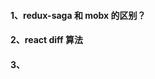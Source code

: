 <!--
 * @Author: rockyWu
 * @Date: 2020-07-22 16:19:11
 * @Description: 
 * @LastEditors: rockyWu
 * @LastEditTime: 2020-07-22 16:39:03
--> 

#### 1、redux-saga 和 mobx 的区别？

#### 2、react diff 算法

#### 3、
